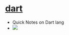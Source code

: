 # [dart](https://dart.dev/)

- Quick Notes on Dart lang
- ![](https://dart.dev/assets/shared/dart-logo-for-shares.png?2)
